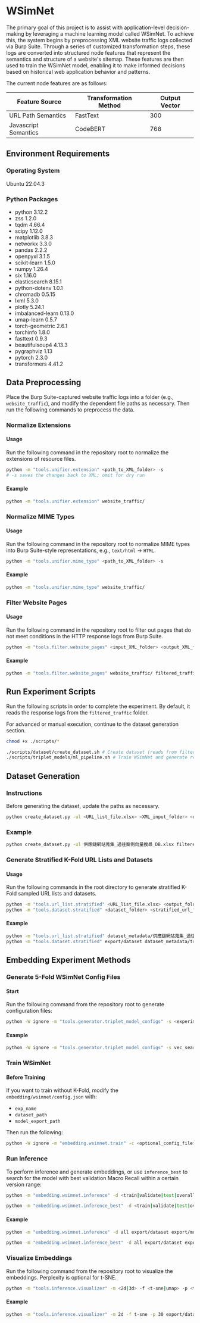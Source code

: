 # WSimNet

The primary goal of this project is to assist with application-level decision-making by leveraging a machine learning model called WSimNet. To achieve this, the system begins by preprocessing XML website traffic logs collected via Burp Suite. Through a series of customized transformation steps, these logs are converted into structured node features that represent the semantics and structure of a website's sitemap. These features are then used to train the WSimNet model, enabling it to make informed decisions based on historical web application behavior and patterns.

The current node features are as follows:

| Feature Source         | Transformation Method | Output Vector             |
|------------------------|------------------------|----------------------------|
| URL Path Semantics      | FastText               | 300                        |
| Javascript Semantics    | CodeBERT               | 768                        |

## Environment Requirements

### Operating System

Ubuntu 22.04.3

### Python Packages

- python 3.12.2
- zss 1.2.0
- tqdm 4.66.4
- scipy 1.12.0
- matplotlib 3.8.3
- networkx 3.3.0
- pandas 2.2.2
- openpyxl 3.1.5
- scikit-learn 1.5.0
- numpy 1.26.4
- six 1.16.0
- elasticsearch 8.15.1
- python-dotenv 1.0.1
- chromadb 0.5.15
- lxml 5.3.0
- plotly 5.24.1
- imbalanced-learn 0.13.0
- umap-learn 0.5.7
- torch-geometric 2.6.1
- torchinfo 1.8.0
- fasttext 0.9.3
- beautifulsoup4 4.13.3
- pygraphviz 1.13
- pytorch 2.3.0
- transformers 4.41.2

## Data Preprocessing

Place the Burp Suite-captured website traffic logs into a folder (e.g., `website_traffic`), and modify the dependent file paths as necessary. Then run the following commands to preprocess the data.

### Normalize Extensions

#### Usage

Run the following command in the repository root to normalize the extensions of resource files.

```bash
python -m "tools.unifier.extension" <path_to_XML_folder> -s
# -s saves the changes back to XML; omit for dry run
```

#### Example

```bash
python -m "tools.unifier.extension" website_traffic/
```

### Normalize MIME Types

#### Usage

Run the following command in the repository root to normalize MIME types into Burp Suite-style representations, e.g., `text/html` → `HTML`.

```bash
python -m "tools.unifier.mime_type" <path_to_XML_folder> -s
```

#### Example

```bash
python -m "tools.unifier.mime_type" website_traffic/
```

### Filter Website Pages

#### Usage

Run the following command in the repository root to filter out pages that do not meet conditions in the HTTP response logs from Burp Suite.

```bash
python -m "tools.filter.website_pages" <input_XML_folder> <output_XML_folder>
```

#### Example

```bash
python -m "tools.filter.website_pages" website_traffic/ filtered_traffic
```

## Run Experiment Scripts

Run the following scripts in order to complete the experiment. By default, it reads the response logs from the `filtered_traffic` folder.

For advanced or manual execution, continue to the dataset generation section.

```bash
chmod +x ./scripts/*

./scripts/dataset/create_dataset.sh # Create dataset (reads from filtered_traffic by default)
./scripts/triplet_models/ml_pipeline.sh # Train WSimNet and generate results
```

## Dataset Generation

### Instructions

Before generating the dataset, update the paths as necessary.

```bash
python create_dataset.py -ul <URL_list_file.xlsx> <XML_input_folder> <document_folder> <output_folder>
```

### Example

```bash
python create_dataset.py -ul 供應鏈網站蒐集_過往案例向量搜尋_DB.xlsx filtered_traffic dataset_metadata export
```

### Generate Stratified K-Fold URL Lists and Datasets

#### Usage

Run the following commands in the root directory to generate stratified K-Fold sampled URL lists and datasets.

```bash
python -m "tools.url_list.stratified" <URL_list_file.xlsx> <output_folder> <filename_prefix>
python -m "tools.dataset.stratified" <dataset_folder> <stratified_url_folder> <url_list_prefix> <output_folder> <output_dataset_prefix>
```

#### Example

```bash
python -m "tools.url_list.stratified" dataset_metadata/供應鏈網站蒐集_過往案例向量搜尋_DB.xlsx dataset_metadata/train 供應鏈網站蒐集_過往案例向量搜尋
python -m "tools.dataset.stratified" export/dataset dataset_metadata/train 供應鏈網站蒐集_過往案例向量搜尋 export dataset
```

## Embedding Experiment Methods

### Generate 5-Fold WSimNet Config Files

#### Start

Run the following command from the repository root to generate configuration files:

```bash
python -W ignore -m "tools.generator.triplet_model_configs" -s <experiment_prefix> <experiment_suffix> <dataset_path> <model_output_path>
```

#### Example

```bash
python -W ignore -m "tools.generator.triplet_model_configs" -s vec_search '' export/dataset export/models
```

### Train WSimNet

#### Before Training

If you want to train without K-Fold, modify the `embedding/wsimnet/config.json` with:

- `exp_name`
- `dataset_path`
- `model_export_path`

Then run the following:

```bash
python -W ignore -m "embedding.wsimnet.train" -c <optional_config_file>
```

### Run Inference

To perform inference and generate embeddings, or use `inference_best` to search for the model with best validation Macro Recall within a certain version range:

```bash
python -m "embedding.wsimnet.inference" -d <train|validate|test|overall|all> <dataset_path> <model_path> <embedding_output_path> <output_filename>
```

```bash
python -m "embedding.wsimnet.inference_best" -d <train|validate|test|overall|all> <dataset_path> <model_folder> <embedding_output_path> <output_filename> -m <min_model_version>
```

#### Example

```bash
python -m "embedding.wsimnet.inference" -d all export/dataset export/models/embedding/wsimnet/vec_search_f1/wsimnet_final.model export/embeddings wsimnet_f1_inference_result

python -m "embedding.wsimnet.inference_best" -d all export/dataset export/models/embedding/wsimnet/vec_search_f1 export/embeddings wsimnet_f1_inference_result -m 35
```

### Visualize Embeddings

Run the following command from the repository root to visualize the embeddings. Perplexity is optional for t-SNE.

```bash
python -m "tools.inference.visualizer" -m <2d|3d> -f <t-sne|umap> -p <t-sne_perplexity> <dataset_path> <embedding_result_path> <title> <output_path> <output_filename>
```

#### Example

```bash
python -m "tools.inference.visualizer" -m 2d -f t-sne -p 30 export/dataset_f1 export/embeddings/wsimnet_f1_inference_result_overall.pkl 'WSimNet' export/figures wsimnet_f1_inference_result_overall
```
